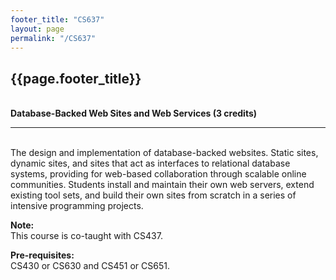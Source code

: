 ```yaml
---
footer_title: "CS637"
layout: page
permalink: "/CS637"
---
```


## {{page.footer_title}}
\
**Database-Backed Web Sites and Web Services (3 credits)**

---
\
The design and implementation of database-backed websites. Static sites, dynamic sites, and sites that act as interfaces to relational database systems, providing for web-based collaboration through scalable online communities. Students install and maintain their own web servers, extend existing tool sets, and build their own sites from scratch in a series of intensive programming projects.

**Note:**
\
This course is co-taught with CS437.

**Pre-requisites:**
\
CS430 or CS630 and CS451 or CS651.
